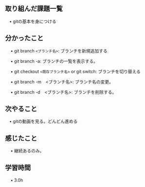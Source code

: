 ## 取り組んだ課題一覧
           
 　• gitの基本を身につける
    
## 分かったこと

　 • git branch `<ブランチ名>`: ブランチを新規追加する

　 • git branch -a: ブランチの一覧を表示する。

　 • git checkout `<既存ブランチ名>` or git switch: ブランチを切り替える

　 • git branch -m　<ブランチ名>: ブランチ名の変更。

　 • git branch -d　<ブランチ名>: ブランチを削除する。


## 次やること　
           
 　• gitの動画を見る。どんどん進める

## 感じたこと

　 • 継続あるのみ。

## 学習時間

　 • 3.0h